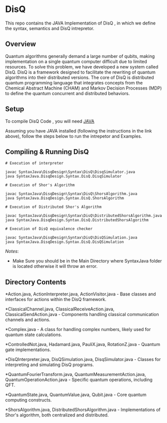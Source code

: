 # DisQ

This repo contains the JAVA Implementation of DisQ , in which we define the syntax, semantics and DisQ intrepretor. 

## Overview

Quantum algorithms generally demand a large number of qubits, making implementation on a single quantum computer difficult due to limited resources. To solve this problem, we have developed a new system called DisQ. DisQ is a framework designed to facilitate the rewriting of quantum algorithms into their distributed versions. The core of  DisQ is distributed quantum programming language that integrates concepts from the Chemical Abstract Machine (CHAM) and Markov Decision Processes (MDP) to define the quantum concurrent and distributed behaviors.

## Setup

To compile DisQ Code , you will need [JAVA](https://ubuntu.com/tutorials/install-jre#1-overview) 

Assuming you have JAVA installed (following the instructions in the link above), follow the steps below to run the intrepetor and Examples.

## Compiling & Running DisQ

```
# Execution of interpreter 

javac SyntaxJava\DisqDesign\Syntax\DisQ\DisqSimulator.java
java SyntaxJava.DisqDesign.Syntax.DisQ.DisqSimulator

# Execution of Shor's Algorithm

javac SyntaxJava\DisqDesign\Syntax\DisQ\ShorsAlgorithm.java
java SyntaxJava.DisqDesign.Syntax.DisQ.ShorsAlgorithm

# Execution of Distributed Shor's Algorithm 

javac SyntaxJava\DisqDesign\Syntax\DisQ\DistributedShorsAlgorithm.java
java SyntaxJava.DisqDesign.Syntax.DisQ.DistributedShorsAlgorithm

# Execution of DisQ equivalence checker

javac SyntaxJava\DisqDesign\Syntax\DisQ\DisQSimulation.java
java SyntaxJava.DisqDesign.Syntax.DisQ.DisQSimulation
```
*Notes*: 
* Make Sure you should be in the Main Directory where SyntaxJava folder is located otherwise it will throw an error.

## Directory Contents

*Action.java, ActionInterpreter.java, ActionVisitor.java - Base classes and interfaces for actions within the DisQ framework.

*ClassicalChannel.java, ClassicalReceiveAction.java, ClassicalSendAction.java - Components handling classical communication channels and actions.

*Complex.java - A class for handling complex numbers, likely used for quantum state calculations.

*ControlledNot.java, Hadamard.java, PauliX.java, RotationZ.java - Quantum gate implementations.

*DisQInterpreter.java, DisQSimulation.java, DisqSimulator.java - Classes for interpreting and simulating DisQ programs.

*QuantumFourierTransform.java, QuantumMeasurementAction.java, QuantumOperationAction.java - Specific quantum operations, including QFT.

*QuantumState.java, QuantumValue.java, Qubit.java - Core quantum computing constructs.

*ShorsAlgorithm.java, DistributedShorsAlgorithm.java - Implementations of Shor's algorithm, both centralized and distributed.